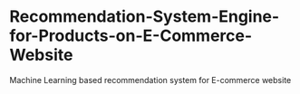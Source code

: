 # Recommendation-System-Engine-for-Products-on-E-Commerce-Website
Machine Learning based recommendation system for E-commerce website
